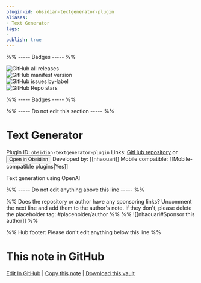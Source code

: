 ```yaml
---
plugin-id: obsidian-textgenerator-plugin
aliases:
- Text Generator
tags: 
- 
publish: true
---
```


%% ----- Badges ----- %%

![GitHub all releases](https://img.shields.io/github/downloads/nhaouari/obsidian-textgenerator-plugin/total?color=573E7A&logo=github&style=for-the-badge)   
![GitHub manifest version](https://img.shields.io/github/manifest-json/v/nhaouari/obsidian-textgenerator-plugin?color=573E7A&logo=github&style=for-the-badge)   
![GitHub issues by-label](https://img.shields.io/github/issues/nhaouari/obsidian-textgenerator-plugin/help%20wanted?color=573E7A&logo=github&style=for-the-badge)   
![GitHub Repo stars](https://img.shields.io/github/stars/nhaouari/obsidian-textgenerator-plugin?color=573E7A&logo=github&style=for-the-badge)

%% ----- Badges ----- %%

%% ----- Do not edit this section ----- %%

# Text Generator

Plugin ID: `obsidian-textgenerator-plugin`
Links: [GitHub repository](https://github.com/nhaouari/obsidian-textgenerator-plugin) or [<button id=HH>Open in Obsidian</button>](obsidian://show-plugin?id=obsidian-textgenerator-plugin)
Developed by: [[nhaouari]]
Mobile compatible: [[Mobile-compatible plugins|Yes]]

Text generation using OpenAI

%% ----- Do not edit anything above this line ----- %% 

%% Does the repository or author have any sponsoring links? Uncomment the next line and add them to the author's note. If they don't, please delete the placeholder tag: #placeholder/author %%
%% ![[nhaouari#Sponsor this author]] %%

%% Hub footer: Please don't edit anything below this line %%

# This note in GitHub

<span class="git-footer">[Edit In GitHub](https://github.dev/obsidian-community/obsidian-hub/blob/main/02%20-%20Community%20Expansions/02.05%20All%20Community%20Expansions/Plugins/obsidian-textgenerator-plugin.md "git-hub-edit-note") | [Copy this note](https://raw.githubusercontent.com/obsidian-community/obsidian-hub/main/02%20-%20Community%20Expansions/02.05%20All%20Community%20Expansions/Plugins/obsidian-textgenerator-plugin.md "git-hub-copy-note") | [Download this vault](https://github.com/obsidian-community/obsidian-hub/archive/refs/heads/main.zip "git-hub-download-vault") </span>
